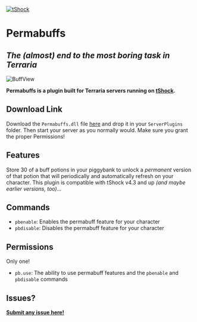 
<p align=center>

[![tShock](https://camo.githubusercontent.com/b67812bfa5ce28988c265d4db7732035d3f2c848bd30a90596b8e3d59676aab1/68747470733a2f2f7473686f636b2e636f2f6e65776c6f676f2e706e67)](https://github.com/Pryaxis/TShock)

</p>

# Permabuffs
## _The (almost) end to the most boring task in Terraria_

![BuffView](https://i.imgur.com/bcdJm5q.png)

__Permabuffs is a plugin built for Terraria servers running on **[tShock](https://github.com/Pryaxis/TShock)**.__

## Download Link
Download the `Permabuffs.dll` file [here](https://github.com/SyntaxVoid/Permabuffs/releases/latest) and drop it in your `ServerPlugins` folder. Then start your server as you normally would. Make sure you grant the proper Permissions!

## Features
Store 30 of a buff potions in your piggybank to unlock a *permanent* version of that potion that will periodically and automatically refresh on your character. This plugin is compatible with tShock v4.3 and up *(and maybe earlier versions, too)...*

## Commands
- `pbenable`: Enables the permabuff feature for your character
- `pbdisable`: Disables the permabuff feature for your character

## Permissions
Only one!
- `pb.use`: The ability to use permabuff features and the `pbenable` and `pbdisable` commands

## Issues?
**[Submit any issue here!](https://www.github.com/SyntaxVoid/Permabuffs/issues/new)**

[Permissions]: http://www.github.com/SyntaxVoid/Permabuffs#Permissions

